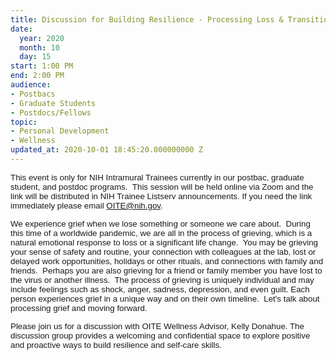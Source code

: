 ```yaml
---
title: Discussion for Building Resilience - Processing Loss & Transition
date:
  year: 2020
  month: 10
  day: 15
start: 1:00 PM
end: 2:00 PM
audience:
- Postbacs
- Graduate Students
- Postdocs/Fellows
topic:
- Personal Development
- Wellness
updated_at: 2020-10-01 18:45:20.000000000 Z
---
```

<span style="font-family: arial, helvetica, sans-serif; font-size:
10pt;">This event is only for NIH Intramural Trainees currently in our
postbac, graduate student, and postdoc programs.  This session will be
held online via Zoom and the link will be distributed in NIH Trainee
Listserv announcements. If you need the link immediately please email
OITE@nih.gov. </span>

<span style="font-family: arial, helvetica, sans-serif; font-size:
10pt;">We experience grief when we lose something or someone we care
about.  During this time of a worldwide pandemic, we are all in the
process of grieving, which is a natural emotional response to loss or a
significant life change.  You may be grieving your sense of safety and
routine, your connection with colleagues at the lab, lost or delayed
work opportunities, holidays or other rituals, and connections with
family and friends.  Perhaps you are also grieving for a friend or
family member you have lost to the virus or another illness.  The
process of grieving is uniquely individual and may include feelings such
as shock, anger, sadness, depression, and even guilt. Each person
experiences grief in a unique way and on their own timeline.  Let\'s
talk about processing grief and moving forward. </span>

<span style="font-family: arial, helvetica, sans-serif; font-size:
10pt;">Please join us for a discussion with OITE Wellness Advisor, Kelly
Donahue. The discussion group provides a welcoming and confidential
space to explore positive and proactive ways to build resilience and
self-care skills.</span>
